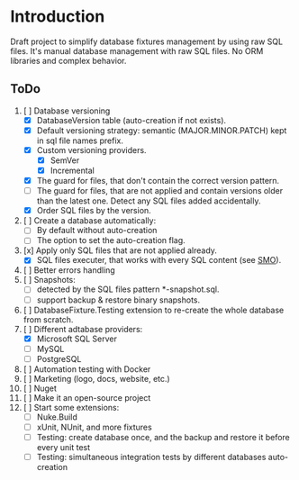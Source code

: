 # Introduction

Draft project to simplify database fixtures management by using raw SQL files.
It's manual database management with raw SQL files.
No ORM libraries and complex behavior.

## ToDo

1. [ ] Database versioning
   - [x] DatabaseVersion table (auto-creation if not exists).
   - [x] Default versioning strategy: semantic (MAJOR.MINOR.PATCH) kept in sql file names prefix.
   - [x] Custom versioning providers.
     - [x] SemVer
     - [x] Incremental
   - [x] The guard for files, that don't contain the correct version pattern.
   - [ ] The guard for files, that are not applied and contain versions older than the latest one. Detect any SQL files added accidentally.
   - [x] Order SQL files by the version.
2. [ ] Create a database automatically:
   - [ ] By default without auto-creation
   - [ ] The option to set the auto-creation flag.
3. [x] Apply only SQL files that are not applied already.
   - [x] SQL files executer, that works with every SQL content (see [SMO](https://stackoverflow.com/a/40830/14163658)).
4. [ ] Better errors handling
5. [ ] Snapshots:
   - [ ] detected by the SQL files pattern *-snapshot.sql.
   - [ ] support backup & restore binary snapshots.
6. [ ] DatabaseFixture.Testing extension to re-create the whole database from scratch.
7. [ ] Different adtabase providers:
   - [x] Microsoft SQL Server
   - [ ] MySQL
   - [ ] PostgreSQL
8. [ ] Automation testing with Docker
9. [ ] Marketing (logo, docs, website, etc.)
10.  [ ] Nuget
11. [ ] Make it an open-source project
12. [ ] Start some extensions:
    - [ ] Nuke.Build
    - [ ] xUnit, NUnit, and more fixtures
    - [ ] Testing: create database once, and the backup and restore it before every unit test
    - [ ] Testing: simultaneous integration tests by different databases auto-creation